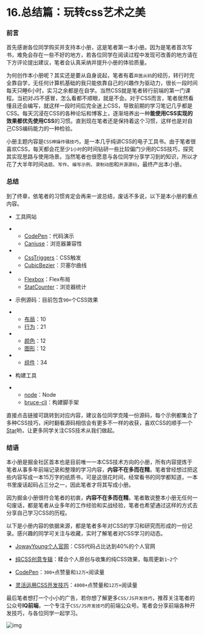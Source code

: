 # 16.总结篇：玩转css艺术之美

### 前言

首先感谢各位同学购买并支持本小册，这是笔者第一本小册。因为是笔者首次写书，难免会存在一些不好的地方，若各位同学在阅读过程中发现可改善的地方请在下方评论提出建议，笔者会认真采纳并提升小册的体验质量。

为何创作本小册呢？其实还是要从自身说起，笔者有着`弃医从码`的经历，转行时完全靠自学，无任何计算机基础的我只能依靠自己的兴趣作为驱动力，很长一段时间每天只睡6小时，实习之余都是在自学。当然CSS就是笔者转行前端的第一门课程。当初对JS不感冒，怎么看都不顺眼，就是不会。对于CSS而言，笔者居然看懂且还会编写，就这样一段时间后完全迷上CSS，导致前期的学习笔记几乎都是CSS。每天沉浸在CSS的各种论坛和博客上，逐渐培养出一种**能使用CSS实现的效果都优先使用CSS**的习惯。直到现在笔者还是保持着这个习惯，这样也是对自己CSS编码能力的一种检验。

小册主题内容是`CSS神操作骚技巧`，是一本几乎纯讲CSS的电子工具书。由于笔者很喜欢CSS，每天都会花至少`1小时`的时间钻研一些比较偏门少用的CSS技巧，探究其实现思路与使用场景。当然笔者也很愿意与各位同学分享学习到的知识，所以才花了大半年时间`选题`、`写作`、`编写示例`、`录制动图`和`开源源码`，最终产出本小册。

### 总结

到了终章，依笔者的习惯肯定会再来一波总结，废话不多说，以下是本小册的重点内容。

- 工具网站

- - [CodePen](https://codepen.io/)：代码演示
  - [Caniuse](https://caniuse.com/)：浏览器兼容性

- - [CssTriggers](https://csstriggers.com/)：CSS触发
  - [CubicBezier](https://cubic-bezier.com/)：贝塞尔曲线

- - [Flexbox](https://xluos.github.io/demo/flexbox)：Flex布局
  - [StatCounter](https://gs.statcounter.com/)：浏览器统计

- 示例源码：目前包含`90+`个CSS效果

- - [布局](https://github.com/JowayYoung/idea-css/tree/master/icss/src/components/layout)：10
  - [行为](https://github.com/JowayYoung/idea-css/tree/master/icss/src/components/behavior)：21

- - [颜色](https://github.com/JowayYoung/idea-css/tree/master/icss/src/components/color)：12
  - [图形](https://github.com/JowayYoung/idea-css/tree/master/icss/src/components/figure)：12

- - [组件](https://github.com/JowayYoung/idea-css/tree/master/icss/src/components/component)：34

- 构建工具

- - [node](https://nodejs.org/en)：Node
  - [bruce-cli](https://github.com/JowayYoung/bruce-cli)：构建脚手架

直接点击链接可跳转到对应内容，建议各位同学克隆一份源码，每个示例都集合了多种CSS技巧，闲时翻看源码相信会有更多不一样的收获，喜欢CSS的顺手一个[Star](https://github.com/JowayYoung/idea-css)哟，让更多同学关注CSS技术从我们做起。

### 结语

本小册是掘金社区首本也是目前唯一一本CSS技术方向的小册，所有内容提炼于笔者从事多年前端记录和整理的学习内容，**内容不在多而在精**。笔者曾经想过把这些内容写成一本15万字的纸质书，可是这很花时间，经常看书的同学都知道，一本书里废话起码占三分之一，因此笔者才将其写成小册。

因为掘金小册很符合笔者的初衷，**内容不在多而在精**。笔者敢说整本小册无任何一句废话，都是笔者从业多年的工作经验和实战经验，笔者也希望通过这样的方式去分享自己学习CSS的历程。

以下是小册内容的依据来源，都是笔者多年对CSS的学习和研究而形成的一份记录。感兴趣的同学可关注与收藏，实时了解笔者对CSS学习的动态。

- [JowayYoung个人官网](https://yangzw.vip/)：CSS代码占比达到40%的个人官网
- [纯CSS创意专辑](https://yangzw.vip/idea-css)：糅合个人原创与收集的纯CSS效果，每周更新`1~2`个

- [CodePen](https://codepen.io/JowayYoung)：`300+`点赞量和`12万+`阅读量
- [灵活运用CSS开发技巧](https://juejin.im/post/5d4d0ec651882549594e7293)：`4000+`点赞量和`12万+`阅读量

最后笔者想打一个小小的广告，若你想了解更多`CSS/JS开发技巧`，推荐关注笔者的公众号**IQ前端**，一个专注于`CSS/JS开发技巧`的前端公众号。笔者会分享前端各种开发技巧，与各位同学一起学习。

![img](https://cdn.nlark.com/yuque/0/2020/jpeg/2985494/1607321856012-fc2684be-6d69-40ba-aba4-5b4360d15a96.jpeg)